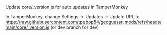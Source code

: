 Update core/_version.js for auto updates in TamperMonkey

In TamperMonkey, change Settings -> Updates -> Update URL to https://raw.githubusercontent.com/tpebop54/geoguessr_mods/refs/heads/main/core/_version.js (or dev branch for dev)

